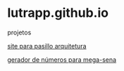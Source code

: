 # lutrapp.github.io
projetos

[site para pasillo arquitetura](http://lutrapp.github.io/pasillo/)


[gerador de números para mega-sena](http://lutrapp.github.io/megaSena/)




